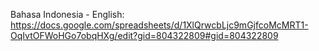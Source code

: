 Bahasa Indonesia - English: https://docs.google.com/spreadsheets/d/1XlQrwcbLjc9mGjfcoMcMRT1-OqIvtOFWoHGo7obqHXg/edit?gid=804322809#gid=804322809
